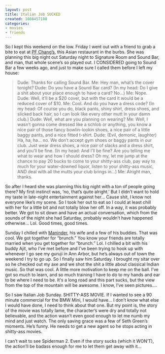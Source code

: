 ```yaml
---
layout: post
title: Italian Job SUCKED
created: 1088457180
categories:
- movies
- friends
---
```

So I kept this weekend on the low. Friday I went out with a friend to grab a bite to eat at [PF Chang’s](http://www.pfchangs.com/), this Asian restaurant in the burbs. She was planning this big night out Saturday night to Signature Room and Sound Bar, and man, that whole scene’s so played out. I CONSIDERED going to Sound Bar a few weeks ago, and just to make sure I called them before I left my house:

<blockquote>
    Dude: Thanks for calling Sound Bar.
    Me: Hey man, what’s the cover tonight?
    Dude: Do you have a Sound Bar card?
    (In my head: Do I give a shit about your place enough to have a card? No...)
    Me: Nope.
    Dude: Well, it’ll be a $20 cover, but with the card it would be a reduced cover of $10.
    Me: Cool. And do you have a dress code?
    (In my head: Of course you do, black pants, shiny shirt, dress shoes, and slicked back hair, so I can look like every other mutt in your damn club.)
    Dude: Well, what are you planning on wearing?
    Me: Well, I wasn’t gonna come dressed like a schlob or anything, you know a nice pair of those fancy bowlin-lookin shoes, a nice pair of a little baggy pants, and a nice fitted t-shirt.
    Dude: (Evil, demonic, laughter) Ha, ha, ha... no. We don’t accept gym shoes or baggy pants in our club. Just wear dress shoes, a nice pair of slacks and a dress shirt, and you’ll be fine.
    (In my head: And I’ll be fine? Are you telling me what to wear and how I should dress? Oh my, let me jump at the chance to pay 20 bucks to come to your shitty-ass club, pay way to much for your water-downed liquor, listen to your shitty-ass music, AND deal with all the mutts your club brings in...)
    Me: Alright man, thanks.
</blockquote>

So after I heard she was planning this big night with a ton of people going there? My first instinct was, ‘no, that’s quite alright.’ But I didn’t want to hold my taste in late-night entertainment against her... Cause shit, I know not everyone like’s my scene. So I took her out to eat so I could at least chill with her for a little bit and not totally blow her off. In a way, it was probably better. We got to sit down and have an actual conversation, which from the sounds of the night she had Saturday, probably wouldn’t have happened otherwise... Lol. Good times, good times.

Sunday I chilled with [Maninder](http://www.tablasoul.com/), his wife and a few of his buddies. That was cool. We got together for “brunch.” You know your friends are totally married when you get together for “brunch.” Lol. I chilled a bit with his buddy Ajit, who I’ve met before and I’ve been trying to hook up with whenever I go see my guruji in Ann Arbor, but he’s always out of town the weekend I try to go up. So I finally saw him Saturday. I brought my sitar over so he checked out my axe and we shot the shit a little about classical Indian music. So that was cool. A little more motivation to keep me on the ball. I’ve got so much to learn, and so much training I have to do to my hands and ear to be where I need to be. It's a long road and this part sucks, but the view from the top of the mountain will be awesome. I know, I’ve seen pictures....

So I saw Italian Job Sunday. SHITTY-ASS MOVIE. If I wanted to see a 90 minute commercial for the BMW Mini, I would have... I don’t know what else I would have done, I need to think about that one. But my point is, the story of the movie was totally lame, the character’s were dry and totally not believable, and the action wasn’t even good enough to let me numb my mind and just watch. The only saving grace was a few of Seth Green’s moments. He’s funny. He needs to get a new agent so he stops acting in shitty-ass movies.

I can’t wait to see Spiderman 2. Even if the story sucks (which it WON’T), the action’ll be badass enough for me to let them get away with it...
